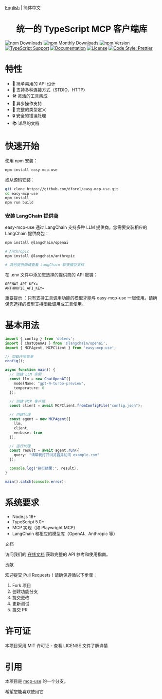 
[English](/README.md) | 简体中文

<h1 align="center">统一的 TypeScript MCP 客户端库</h1>

[![npm Downloads](https://img.shields.io/npm/dw/easy-mcp-use.svg)](https://www.npmjs.com/package/easy-mcp-use)
[![npm Monthly Downloads](https://img.shields.io/npm/dm/easy-mcp-use.svg)](https://www.npmjs.com/package/easy-mcp-use)
[![npm Version](https://img.shields.io/npm/v/easy-mcp-use.svg)](https://www.npmjs.com/package/easy-mcp-use)
[![TypeScript Support](https://img.shields.io/npm/types/easy-mcp-use.svg)](https://www.npmjs.com/package/easy-mcp-use)
[![Documentation](https://img.shields.io/badge/docs-easy--mcp--use.52kx.net-blue)](https://easy-mcp-use.52kx.net)
[![License](https://img.shields.io/github/license/dforel/easy-mcp-use)](https://github.com/dforel/easy-mcp-use/blob/main/LICENSE)
[![Code Style: Prettier](https://img.shields.io/badge/code_style-prettier-ff69b4.svg)](https://prettier.io)


# 特性

- 🚀 简单易用的 API 设计
- 🔌 支持多种连接方式（STDIO、HTTP）
- 🛠 灵活的工具集成
- 🔄 异步操作支持
- 📝 完整的类型定义
- 🔒 安全的错误处理
- 📚 详尽的文档

# 快速开始

使用 npm 安装：

```bash
npm install easy-mcp-use

```

或从源码安装：

```bash
git clone https://github.com/dforel/easy-mcp-use.git
cd easy-mcp-use
npm install
npm run build

```

### 安装 LangChain 提供商
easy-mcp-use 通过 LangChain 支持多种 LLM 提供商。您需要安装相应的 LangChain 提供商包：

```bash
npm install @langchain/openai

# Anthropic
npm install @langchain/anthropic

# 其他提供商请查看 LangChain 聊天模型文档

```

在 .env 文件中添加您选择的提供商的 API 密钥：

```env
OPENAI_API_KEY=
ANTHROPIC_API_KEY=
```

重要提示 ：只有支持工具调用功能的模型才能与 easy-mcp-use 一起使用。请确保您选择的模型支持函数调用或工具使用。

# 基本用法

```typescript
import { config } from 'dotenv';
import { ChatOpenAI } from '@langchain/openai';
import { MCPAgent, MCPClient } from 'easy-mcp-use';

// 加载环境变量
config();

async function main() {
  // 创建 LLM 实例
  const llm = new ChatOpenAI({
    modelName: "gpt-4-turbo-preview",
    temperature: 0
  });

  // 创建 MCP 客户端
  const client = await MCPClient.fromConfigFile("config.json");

  // 创建代理
  const agent = new MCPAgent({
    llm,
    client,
    verbose: true
  });

  // 运行代理
  const result = await agent.run({
    query: "请帮我打开浏览器并访问 example.com"
  });

  console.log("执行结果:", result);
}

main().catch(console.error);

```

# 系统要求
- Node.js 18+
- TypeScript 5.0+
- MCP 实现（如 Playwright MCP）
- LangChain 和相应的模型库（OpenAI、Anthropic 等）

文档

访问我们的 [在线文档](https://easy-mcp-use.52kx.net/) 获取完整的 API 参考和使用指南。

贡献

欢迎提交 Pull Requests！请确保遵循以下步骤：

1. Fork 项目
2. 创建功能分支
3. 提交更改
4. 更新测试
5. 提交 PR

# 许可证

本项目采用 MIT 许可证 - 查看 LICENSE 文件了解详情

# 引用
本项目是 [mcp-use](https://github/mcp-use/mcp-use) 的一个分支。

希望您能喜欢使用它
